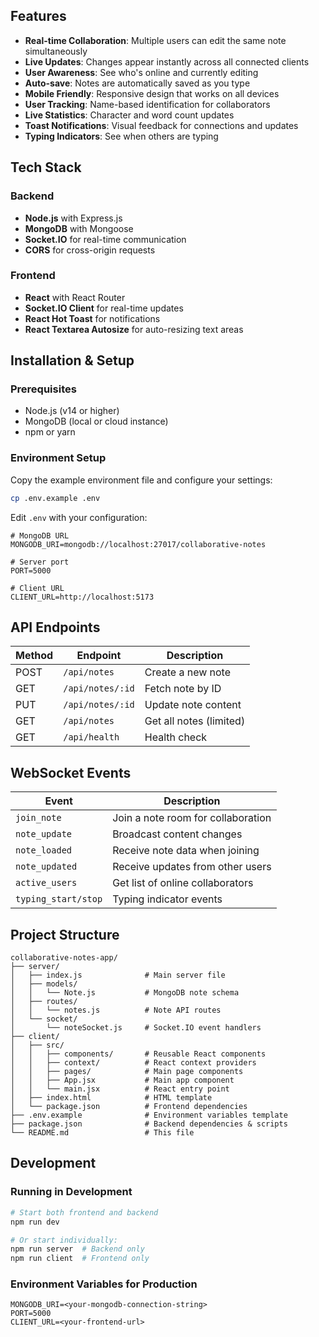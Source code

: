 ## Features

- **Real-time Collaboration**: Multiple users can edit the same note simultaneously
- **Live Updates**: Changes appear instantly across all connected clients
- **User Awareness**: See who's online and currently editing
- **Auto-save**: Notes are automatically saved as you type
- **Mobile Friendly**: Responsive design that works on all devices
- **User Tracking**: Name-based identification for collaborators
- **Live Statistics**: Character and word count updates
- **Toast Notifications**: Visual feedback for connections and updates
- **Typing Indicators**: See when others are typing

## Tech Stack

### Backend

- **Node.js** with Express.js
- **MongoDB** with Mongoose
- **Socket.IO** for real-time communication
- **CORS** for cross-origin requests

### Frontend

- **React** with React Router
- **Socket.IO Client** for real-time updates
- **React Hot Toast** for notifications
- **React Textarea Autosize** for auto-resizing text areas

## Installation & Setup

### Prerequisites

- Node.js (v14 or higher)
- MongoDB (local or cloud instance)
- npm or yarn

### Environment Setup

Copy the example environment file and configure your settings:

```bash
cp .env.example .env
```

Edit `.env` with your configuration:

```env
# MongoDB URL
MONGODB_URI=mongodb://localhost:27017/collaborative-notes

# Server port
PORT=5000

# Client URL
CLIENT_URL=http://localhost:5173
```

## API Endpoints

| Method | Endpoint         | Description             |
| ------ | ---------------- | ----------------------- |
| POST   | `/api/notes`     | Create a new note       |
| GET    | `/api/notes/:id` | Fetch note by ID        |
| PUT    | `/api/notes/:id` | Update note content     |
| GET    | `/api/notes`     | Get all notes (limited) |
| GET    | `/api/health`    | Health check            |

## WebSocket Events

| Event               | Description                        |
| ------------------- | ---------------------------------- |
| `join_note`         | Join a note room for collaboration |
| `note_update`       | Broadcast content changes          |
| `note_loaded`       | Receive note data when joining     |
| `note_updated`      | Receive updates from other users   |
| `active_users`      | Get list of online collaborators   |
| `typing_start/stop` | Typing indicator events            |

## Project Structure

```
collaborative-notes-app/
├── server/
│   ├── index.js              # Main server file
│   ├── models/
│   │   └── Note.js           # MongoDB note schema
│   ├── routes/
│   │   └── notes.js          # Note API routes
│   └── socket/
│       └── noteSocket.js     # Socket.IO event handlers
├── client/
│   ├── src/
│   │   ├── components/       # Reusable React components
│   │   ├── context/          # React context providers
│   │   ├── pages/            # Main page components
│   │   ├── App.jsx           # Main app component
│   │   └── main.jsx          # React entry point
│   ├── index.html            # HTML template
│   └── package.json          # Frontend dependencies
├── .env.example              # Environment variables template
├── package.json              # Backend dependencies & scripts
└── README.md                 # This file
```

## Development

### Running in Development

```bash
# Start both frontend and backend
npm run dev

# Or start individually:
npm run server  # Backend only
npm run client  # Frontend only
```

### Environment Variables for Production

```env
MONGODB_URI=<your-mongodb-connection-string>
PORT=5000
CLIENT_URL=<your-frontend-url>
```
